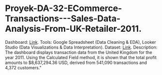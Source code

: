 # Proyek-DA-32-ECommerce-Transactions---Sales-Data-Analysis-From-UK-Retailer-2011.
Dashboard: [Link](https://lookerstudio.google.com/u/0/reporting/bcbe056b-cc8a-4b9f-a83e-601a3f48559b/page/HNEAE).
Tools:
Google Spreadsheet (Data Cleaning & EDA), Looker Studio (Data Visualizations & Data Interpretation).
Dataset: [Link](https://www.kaggle.com/datasets/carrie1/ecommerce-data).
Description:
The dashboard displays transaction data from the United Kingdom for the year 2011. Using the Calculated Field method, it is shown that the total profit amounts to $8,637,294.36 USD, derived from 541,090 transactions and 4,372 customers."
